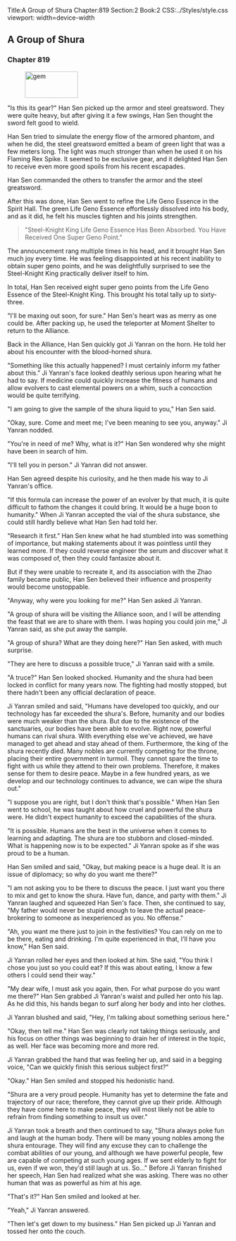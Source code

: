 Title:A Group of Shura 
Chapter:819 
Section:2 
Book:2 
CSS:../Styles/style.css 
viewport: width=device-width
  
## A Group of Shura
### Chapter 819
  
<figure>
	<img src="../Images/gem.gif" alt="gem" id="gem" width="120" height="60" />
</figure>
  

  
"Is this its gear?" Han Sen picked up the armor and steel greatsword. They were quite heavy, but after giving it a few swings, Han Sen thought the sword felt good to wield.

Han Sen tried to simulate the energy flow of the armored phantom, and when he did, the steel greatsword emitted a beam of green light that was a few meters long. The light was much stronger than when he used it on his Flaming Rex Spike. It seemed to be exclusive gear, and it delighted Han Sen to receive even more good spoils from his recent escapades.

Han Sen commanded the others to transfer the armor and the steel greatsword.

After this was done, Han Sen went to refine the Life Geno Essence in the Spirit Hall. The green Life Geno Essence effortlessly dissolved into his body, and as it did, he felt his muscles tighten and his joints strengthen.

> "Steel-Knight King Life Geno Essence Has Been Absorbed. You Have Received One Super Geno Point."

The announcement rang multiple times in his head, and it brought Han Sen much joy every time. He was feeling disappointed at his recent inability to obtain super geno points, and he was delightfully surprised to see the Steel-Knight King practically deliver itself to him.

In total, Han Sen received eight super geno points from the Life Geno Essence of the Steel-Knight King. This brought his total tally up to sixty-three.

"I'll be maxing out soon, for sure." Han Sen's heart was as merry as one could be. After packing up, he used the teleporter at Moment Shelter to return to the Alliance.

Back in the Alliance, Han Sen quickly got Ji Yanran on the horn. He told her about his encounter with the blood-horned shura.

"Something like this actually happened? I must certainly inform my father about this." Ji Yanran's face looked deathly serious upon hearing what he had to say. If medicine could quickly increase the fitness of humans and allow evolvers to cast elemental powers on a whim, such a concoction would be quite terrifying.

"I am going to give the sample of the shura liquid to you," Han Sen said.

"Okay, sure. Come and meet me; I've been meaning to see you, anyway." Ji Yanran nodded.

"You're in need of me? Why, what is it?" Han Sen wondered why she might have been in search of him.

"I'll tell you in person." Ji Yanran did not answer.

Han Sen agreed despite his curiosity, and he then made his way to Ji Yanran's office.

"If this formula can increase the power of an evolver by that much, it is quite difficult to fathom the changes it could bring. It would be a huge boon to humanity." When Ji Yanran accepted the vial of the shura substance, she could still hardly believe what Han Sen had told her.

"Research it first." Han Sen knew what he had stumbled into was something of importance, but making statements about it was pointless until they learned more. If they could reverse engineer the serum and discover what it was composed of, then they could fantasize about it.

But if they were unable to recreate it, and its association with the Zhao family became public, Han Sen believed their influence and prosperity would become unstoppable.

"Anyway, why were you looking for me?" Han Sen asked Ji Yanran.

"A group of shura will be visiting the Alliance soon, and I will be attending the feast that we are to share with them. I was hoping you could join me," Ji Yanran said, as she put away the sample.

"A group of shura? What are they doing here?" Han Sen asked, with much surprise.

"They are here to discuss a possible truce," Ji Yanran said with a smile.

"A truce?" Han Sen looked shocked. Humanity and the shura had been locked in conflict for many years now. The fighting had mostly stopped, but there hadn't been any official declaration of peace.

Ji Yanran smiled and said, "Humans have developed too quickly, and our technology has far exceeded the shura's. Before, humanity and our bodies were much weaker than the shura. But due to the existence of the sanctuaries, our bodies have been able to evolve. Right now, powerful humans can rival shura. With everything else we've achieved, we have managed to get ahead and stay ahead of them. Furthermore, the king of the shura recently died. Many nobles are currently competing for the throne, placing their entire government in turmoil. They cannot spare the time to fight with us while they attend to their own problems. Therefore, it makes sense for them to desire peace. Maybe in a few hundred years, as we develop and our technology continues to advance, we can wipe the shura out."

"I suppose you are right, but I don't think that's possible." When Han Sen went to school, he was taught about how cruel and powerful the shura were. He didn't expect humanity to exceed the capabilities of the shura.

"It is possible. Humans are the best in the universe when it comes to learning and adapting. The shura are too stubborn and closed-minded. What is happening now is to be expected." Ji Yanran spoke as if she was proud to be a human.

Han Sen smiled and said, "Okay, but making peace is a huge deal. It is an issue of diplomacy; so why do you want me there?"

"I am not asking you to be there to discuss the peace. I just want you there to mix and get to know the shura. Have fun, dance, and party with them." Ji Yanran laughed and squeezed Han Sen's face. Then, she continued to say, "My father would never be stupid enough to leave the actual peace-brokering to someone as inexperienced as you. No offense."

"Ah, you want me there just to join in the festivities? You can rely on me to be there, eating and drinking. I'm quite experienced in that, I'll have you know," Han Sen said.

Ji Yanran rolled her eyes and then looked at him. She said, "You think I chose you just so you could eat? If this was about eating, I know a few others I could send their way."

"My dear wife, I must ask you again, then. For what purpose do you want me there?" Han Sen grabbed Ji Yanran's waist and pulled her onto his lap. As he did this, his hands began to surf along her body and into her clothes.

Ji Yanran blushed and said, "Hey, I'm talking about something serious here."

"Okay, then tell me." Han Sen was clearly not taking things seriously, and his focus on other things was beginning to drain her of interest in the topic, as well. Her face was becoming more and more red.

Ji Yanran grabbed the hand that was feeling her up, and said in a begging voice, "Can we quickly finish this serious subject first?"

"Okay." Han Sen smiled and stopped his hedonistic hand.

"Shura are a very proud people. Humanity has yet to determine the fate and trajectory of our race; therefore, they cannot give up their pride. Although they have come here to make peace, they will most likely not be able to refrain from finding something to insult us over."

Ji Yanran took a breath and then continued to say, "Shura always poke fun and laugh at the human body. There will be many young nobles among the shura entourage. They will find any excuse they can to challenge the combat abilities of our young, and although we have powerful people, few are capable of competing at such young ages. If we sent elderly to fight for us, even if we won, they'd still laugh at us. So..." Before Ji Yanran finished her speech, Han Sen had realized what she was asking. There was no other human that was as powerful as him at his age.

"That's it?" Han Sen smiled and looked at her.

"Yeah," Ji Yanran answered.

"Then let's get down to my business." Han Sen picked up Ji Yanran and tossed her onto the couch.
